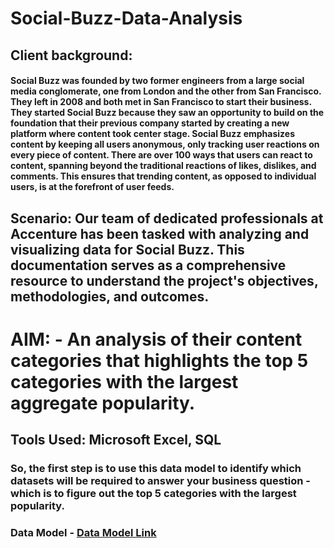 # Social-Buzz-Data-Analysis
## Client background:
#### Social Buzz was founded by two former engineers from a large social media conglomerate, one from London and the other from San Francisco. They left in 2008 and both met in San Francisco to start their business. They started Social Buzz because they saw an opportunity to build on the foundation that their previous company started by creating a new platform where content took center stage. Social Buzz emphasizes content by keeping all users anonymous, only tracking user reactions on every piece of content. There are over 100 ways that users can react to content, spanning beyond the traditional reactions of likes, dislikes, and comments. This ensures that trending content, as opposed to individual users, is at the forefront of user feeds. 

## Scenario: Our team of dedicated professionals at Accenture has been tasked with analyzing and visualizing data for Social Buzz. This documentation serves as a comprehensive resource to understand the project's objectives, methodologies, and outcomes.

# AIM: - An analysis of their content categories that highlights the top 5 categories with the largest aggregate popularity.

## Tools Used: Microsoft Excel, SQL

### So, the first step is to use this data model to identify which datasets will be required to answer your business question - which is to figure out the top 5 categories with the largest popularity.

### Data Model - [Data Model Link](https://drive.google.com/drive/folders/17Z_Ypx7xBC9h_RBYq64LiKekYYcjrX4T)

